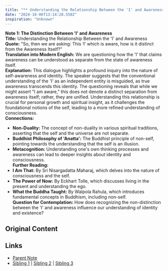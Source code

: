```yaml
---
title: "** Understanding the Relationship Between the 'I' and Awareness"
date: "2024-10-06T13:14:28.558Z"
inspiration: "Unknown"
---
```


  
**Note 1: The Distinction Between 'I' and Awareness**  
**Title:** Understanding the Relationship Between the 'I' and Awareness  
**Quote:** "So, then we are asking: This ‘I’ which is aware, how is it distinct from the Awareness Itself?"  
**Translation into Modern English:** We are questioning how the 'I' that claims awareness can be understood as separate from the state of awareness itself.  
**Explanation:** This dialogue highlights a profound inquiry into the nature of self-awareness and identity. The speaker suggests that the conventional understanding of the 'I' as an independent entity is misguided, as true awareness transcends this identity. The questioning reveals that while we might assert "I am aware," this does not denote a distinct separation from awareness itself; rather, they are unified. Understanding this relationship is crucial for personal growth and spiritual insight, as it challenges the foundational notions of the self, leading to a more refined understanding of consciousness.  
**Connections:**  
- **Non-Duality:** The concept of non-duality in various spiritual traditions, asserting that the self and the universe are not separate.  
- **Buddhist Philosophy of 'Anatta':** The Buddhist principle of non-self, pointing towards the understanding that the self is an illusion.  
- **Metacognition:** Understanding one's own thinking processes and awareness can lead to deeper insights about identity and consciousness.  
**Further Reading:**  
- **I Am That:** By Sri Nisargadatta Maharaj, which delves into the nature of consciousness and the self.  
- **The Power of Now:** By Eckhart Tolle, which discusses living in the present and understanding the ego.  
- **What the Buddha Taught:** By Walpola Rahula, which introduces fundamental concepts in Buddhism, including non-self.  
**Question for Contemplation:** How does recognizing the non-distinction between the 'I' and awareness influence our understanding of identity and existence?  


## Original Content



## Links

- [Parent Note](/parent-note.md)
- [Sibling 1](/zettel1.md) | [Sibling 2](/zettel2.md) | [Sibling 3](/zettel3.md)

